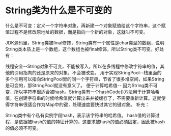 # String类为什么是不可变的
什么是不可变：定义一个字符串对象，再新建一个对象赋值给这个字符串，这个赋值过程不是修改原地址的数据，而是指向一个新的对象，这就叫不可变。

JDK源码里，String类被final修饰，String类有一个属性是char类型的数组，说明String类本质上是一个数组，这个数组也被final修饰，所以String类不可变。好处有：

线程安全--String对象不可变，不能被写入，所以在多线程中修改字符串的值，其他的引用指向的还是原来的对象，不会被改变。
用于实现StringPool--栈里面的多个引用可以指向StringPool里的同一个字符串，节省了很多堆空间，如果String是可变的，那StringPool就没有意义了。
便于计算哈希值--  因为String类不可变，所以字符串很适合被hash。String类有一个hashCode()方法用于计算哈希值，在创建字符串的时候哈希值就计算出来并被缓存了，不需要重新计算。这就使得字符串很适合作为Map中的键，处理速度要快过其它的键对象。
补充：

String类中有个私有实例字段hash，表示该字符串的哈希值。
hash值的计算过程，是依据被hash的值的特征计算的，这要求被hash的值必须固定，因此被hash的值必须不可变。

